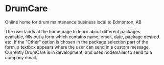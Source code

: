 # DrumCare
Online home for drum maintenance business local to Edmonton, AB

The user lands at the home page to learn about different packages available, fills out a form
which contains name, email, date, package desired etc. If the "Other" option is chosen in the package selection part of the form, 
a textbox appears where the user can send in a custom message. Currently DrumCare is in development, and uses nodemailer to send to a company email. 

